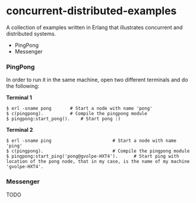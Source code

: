 concurrent-distributed-examples
===============================

A collection of examples written in Erlang that illustrates concurrent and distributed systems.

- PingPong
- Messenger

### PingPong

In order to run it in the same machine, open two different terminals and do the following:

**Terminal 1**

```
$ erl -sname pong		# Start a node with name 'pong'
$ c(pingpong). 			# Compile the pingpong module
$ pingpong:start_pong().	# Start pong :)
```

**Terminal 2**

```
$ erl -sname ping           			# Start a node with name 'ping'
$ c(pingpong).                   		# Compile the pingpong module
$ pingpong:start_ping('pong@gvolpe-HXT4').      # Start ping with location of the pong node, that in my case, is the name of my machine 'gvolpe-HXT4'.
```

### Messenger

TODO